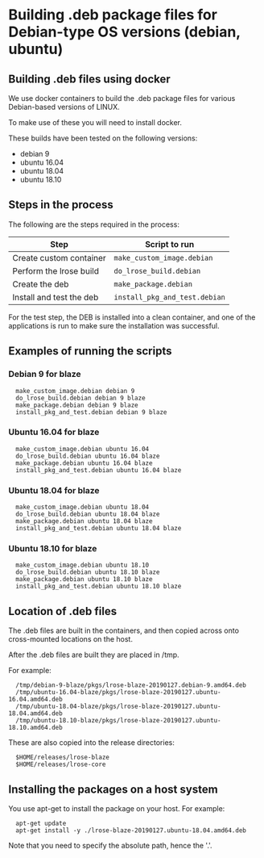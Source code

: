# Building .deb package files for Debian-type OS versions (debian, ubuntu)

## Building .deb files using docker

We use docker containers to build the .deb package files for various Debian-based versions of LINUX.

To make use of these you will need to install docker.

These builds have been tested on the following versions:

  * debian 9
  * ubuntu 16.04
  * ubuntu 18.04
  * ubuntu 18.10

## Steps in the process

The following are the steps required in the process:

| Step      | Script to run  |
| --------- | -------------  |
| Create custom container | ```make_custom_image.debian``` |
| Perform the lrose build | ```do_lrose_build.debian``` |
| Create the deb | ```make_package.debian``` |
| Install and test the deb | ```install_pkg_and_test.debian``` |

For the test step, the DEB is installed into a clean container, and one of the applications is run to make sure the installation was successful.

## Examples of running the scripts

### Debian 9 for blaze

```
  make_custom_image.debian debian 9
  do_lrose_build.debian debian 9 blaze
  make_package.debian debian 9 blaze
  install_pkg_and_test.debian debian 9 blaze
```

### Ubuntu 16.04 for blaze

```
  make_custom_image.debian ubuntu 16.04
  do_lrose_build.debian ubuntu 16.04 blaze
  make_package.debian ubuntu 16.04 blaze
  install_pkg_and_test.debian ubuntu 16.04 blaze
```

### Ubuntu 18.04 for blaze

```
  make_custom_image.debian ubuntu 18.04
  do_lrose_build.debian ubuntu 18.04 blaze
  make_package.debian ubuntu 18.04 blaze
  install_pkg_and_test.debian ubuntu 18.04 blaze
```

### Ubuntu 18.10 for blaze

```
  make_custom_image.debian ubuntu 18.10
  do_lrose_build.debian ubuntu 18.10 blaze
  make_package.debian ubuntu 18.10 blaze
  install_pkg_and_test.debian ubuntu 18.10 blaze
```

## Location of .deb files

The .deb files are built in the containers, and then copied across onto cross-mounted locations on the host.

After the .deb files are built they are placed in /tmp.

For example:

```
  /tmp/debian-9-blaze/pkgs/lrose-blaze-20190127.debian-9.amd64.deb
  /tmp/ubuntu-16.04-blaze/pkgs/lrose-blaze-20190127.ubuntu-16.04.amd64.deb
  /tmp/ubuntu-18.04-blaze/pkgs/lrose-blaze-20190127.ubuntu-18.04.amd64.deb
  /tmp/ubuntu-18.10-blaze/pkgs/lrose-blaze-20190127.ubuntu-18.10.amd64.deb
```

These are also copied into the release directories:

```
  $HOME/releases/lrose-blaze
  $HOME/releases/lrose-core
```

## Installing the packages on a host system

You use apt-get to install the package on your host.
For example:

```
  apt-get update
  apt-get install -y ./lrose-blaze-20190127.ubuntu-18.04.amd64.deb
```

Note that you need to specify the absolute path, hence the '.'.

  

